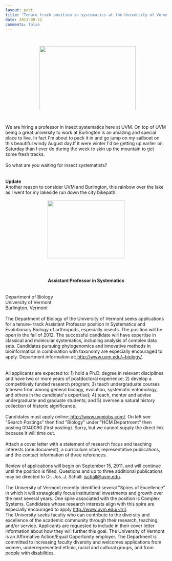 ```yaml
---
layout: post
title: "Tenure track position in systematics at the University of Vermont"
date: 2011-08-22
comments: false
---
```


<div class='post'>

<br /><center><a onblur="try {parent.deselectBloggerImageGracefully();} catch(e) {}" href="http://www.ci.burlington.vt.us/planning/images/place/downtown_waterfront_oblique_aerial_300x200.jpg"><img style="margin:0 0 10px 10px;cursor:pointer; cursor:hand;width: 300px; height: 200px;" src="http://www.ci.burlington.vt.us/planning/images/place/downtown_waterfront_oblique_aerial_300x200.jpg" border="0" alt="" /></a>
<br /></center>
<br />
<br />We are hiring a professor in insect systematics here at UVM. On top of UVM being a great university to work at Burlington is an amazing and special place to live. In fact I'm about to pack it in and go jump on my sailboat on this beautiful windy August day.If it were winter I'd be getting up earlier on Saturday than I ever do during the week to skin up the mountain to get some fresh tracks.
<br />
<br />So what are you waiting for insect systematists?  
<br />
<br /><b> Update </b>
<br />Another reason to consider UVM and Burlington, this rainbow over the lake as I went for my lakeside run down the city bikepath.
<br />
<br /><center><a onblur="try {parent.deselectBloggerImageGracefully();} catch(e) {}" href="http://a7.sphotos.ak.fbcdn.net/hphotos-ak-ash4/314753_793715660360_6909897_39340093_3492661_n.jpg"><img style="display:block; margin:0px auto 10px; text-align:center;cursor:pointer; cursor:hand;width: 240px; height: 180px;" src="http://a7.sphotos.ak.fbcdn.net/hphotos-ak-ash4/314753_793715660360_6909897_39340093_3492661_n.jpg" border="0" alt="" /></a></center>
<br />
<br />
<br /><center><b>Assistant Professor in Systematics</b></center>
<br />
<br />Department of Biology
<br />University of Vermont
<br />Burlington, Vermont
<br />
<br />The Department of Biology of the University of Vermont seeks applications for a tenure- track Assistant Professor position in Systematics and Evolutionary Biology of arthropods, especially insects. The position will be open in the fall of 2012. The successful candidate will have expertise in classical and molecular systematics, including analysis of complex data sets. Candidates pursuing phylogenomics and innovative methods in bioinformatics in combination with taxonomy are especially encouraged to apply. Department information at:<a href="http://www.uvm.edu/~biology/"> http://www.uvm.edu/~biology/</a>.
<br />
<br />
<br />All applicants are expected to: 1) hold a Ph.D. degree in relevant disciplines and have two or more years of postdoctoral experience; 2) develop a competitively funded research program; 3) teach undergraduate courses (chosen from among general biology, evolution, systematic entomology, and others in the candidate's expertise); 4) teach, mentor and advise undergraduate and graduate students; and 5) oversee a natural history collection of historic significance. 
<br />
<br />Candidates must apply online:<a href="http://www.uvmjobs.com/"> http://www.uvmjobs.com/</a>. On left see "Search Postings" then find "Biology" under "HCM Department" then posting 0040090 (first posting). Sorry, but we cannot supply the direct link because it will time out. 
<br />
<br />Attach a cover letter with a statement of research focus and teaching interests (one document), a curriculum vitae, representative publications, and the contact information of three references. 
<br />
<br />Review of applications will begin on September 15, 2011, and will continue until the position is filled. Questions and up to three additional publications may be directed to Dr. Jos. J. Schall: jschall@uvm.edu. 
<br />
<br />The University of Vermont recently identified several "Spires of Excellence" in which it will strategically focus institutional investments and growth over the next several years. One spire associated with the position is Complex Systems. Candidates whose research interests align with this spire are especially encouraged to apply <a href="http://www.uvm.edu/~tri/">http://www.uvm.edu/~tri/</a>.
<br />The University seeks faculty who can contribute to the diversity and excellence of the academic community through their research, teaching, and/or service. Applicants are requested to include in their cover letter information about how they will further this goal. The University of Vermont is an Affirmative Action/Equal Opportunity employer. The Department is committed to increasing faculty diversity and welcomes applications from women, underrepresented ethnic, racial and cultural groups, and from people with disabilities. </div>
